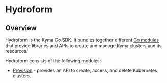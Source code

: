 # Hydroform

## Overview

Hydroform is the Kyma Go SDK. It bundles together different [Go modules](https://golang.org/ref/mod) that provide libraries and APIs to create and manage Kyma clusters and its resources.

Hydroform consists of the following modules:

- [Provision](./provision) - provides an API to create, access, and delete Kubernetes clusters.